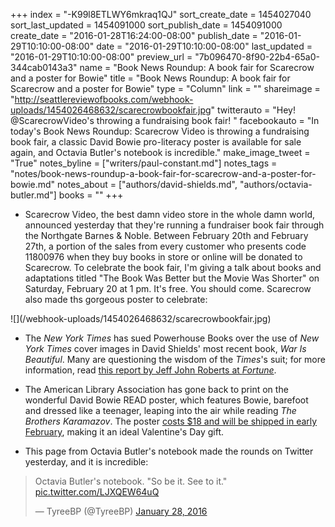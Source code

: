 +++
index = "-K99l8ETLWY6mkraq1QJ"
sort_create_date = 1454027040
sort_last_updated = 1454091000
sort_publish_date = 1454091000
create_date = "2016-01-28T16:24:00-08:00"
publish_date = "2016-01-29T10:10:00-08:00"
date = "2016-01-29T10:10:00-08:00"
last_updated = "2016-01-29T10:10:00-08:00"
preview_url = "7b096470-8f90-22b4-65a0-344cab0143a3"
name = "Book News Roundup: A book fair for Scarecrow and a poster for Bowie"
title = "Book News Roundup: A book fair for Scarecrow and a poster for Bowie"
type = "Column"
link = ""
shareimage = "http://seattlereviewofbooks.com/webhook-uploads/1454026468632/scarecrowbookfair.jpg"
twitterauto = "Hey! @ScarecrowVideo's throwing a fundraising book fair! "
facebookauto = "In today's Book News Roundup: Scarecrow Video is throwing a fundraising book fair, a classic David Bowie pro-literacy poster is available for sale again, and Octavia Butler's notebook is incredible."
make_image_tweet = "True"
notes_byline = ["writers/paul-constant.md"]
notes_tags = "notes/book-news-roundup-a-book-fair-for-scarecrow-and-a-poster-for-bowie.md"
notes_about = ["authors/david-shields.md", "authors/octavia-butler.md"]
books = ""
+++
* Scarecrow Video, the best damn video store in the whole damn world, announced yesterday that they're running a fundraiser book fair through the Northgate Barnes & Noble. Between February 20th and February 27th, a portion of the sales from every customer who presents code 11800976 when they buy books in store or online will be donated to Scarecrow. To celebrate the book fair, I'm giving a talk about books and adaptations titled "The Book Was Better but the Movie Was Shorter" on Saturday, February 20 at 1 pm. It's free. You should come. Scarecrow also made ths gorgeous poster to celebrate:

<p class="image">![](/webhook-uploads/1454026468632/scarecrowbookfair.jpg)</p>

* The *New York Times* has sued Powerhouse Books over the use of *New York Times* cover images in David Shields' most recent book, *War Is Beautiful*. Many are questioning the wisdom of the *Times*'s suit; for more information, read [this report by Jeff John Roberts at *Fortune*](http://fortune.com/2016/01/26/new-york-times-copyright/).

* The American Library Association has gone back to print on the wonderful David Bowie READ poster, which features Bowie, barefoot and dressed like a teenager, leaping into the air while reading *The Brothers Karamazov*. The poster [costs $18 and will be shipped in early February](http://www.alastore.ala.org/detail.aspx?ID=11669), making it an ideal Valentine's Day gift.

* This page from Octavia Butler's notebook made the rounds on Twitter yesterday, and it is incredible:

<blockquote class="twitter-tweet" lang="en"><p lang="en" dir="ltr">Octavia Butler&#39;s notebook. &#10;&#10;&quot;So be it. See to it.&quot; <a href="https://t.co/LJXQEW64uQ">pic.twitter.com/LJXQEW64uQ</a></p>&mdash; TyreeBP (@TyreeBP) <a href="https://twitter.com/TyreeBP/status/692762121222787072">January 28, 2016</a></blockquote>

